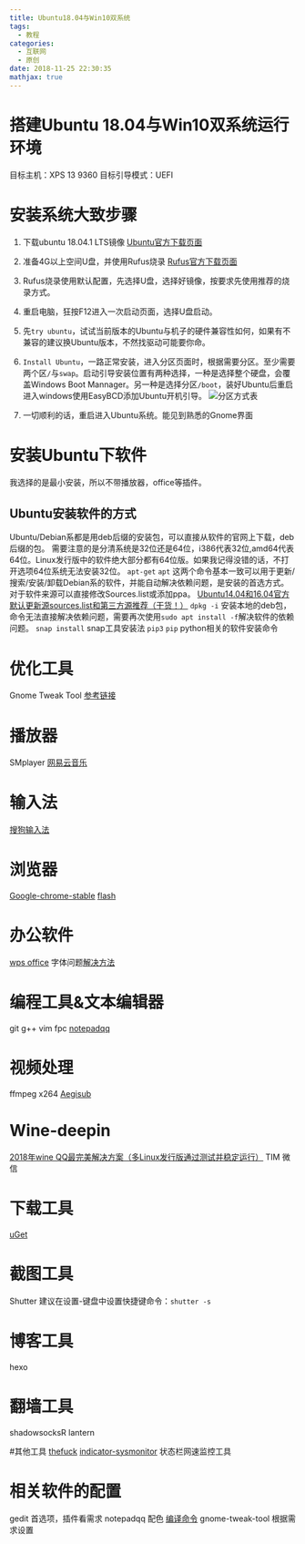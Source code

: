 ```yaml
---
title: Ubuntu18.04与Win10双系统
tags:
  - 教程
categories:
  - 互联网
  - 原创
date: 2018-11-25 22:30:35
mathjax: true
---
```

# 搭建Ubuntu 18.04与Win10双系统运行环境
目标主机：XPS 13 9360
目标引导模式：UEFI
# 安装系统大致步骤
1. 	下载ubuntu 18.04.1 LTS镜像
	[Ubuntu官方下载页面](https://www.ubuntu.com/download/desktop)

2. 	准备4G以上空间U盘，并使用Rufus烧录
	[Rufus官方下载页面](https://rufus.ie/en_IE.html)

3. 	Rufus烧录使用默认配置，先选择U盘，选择好镜像，按要求先使用推荐的烧录方式。

4. 	重启电脑，狂按F12进入一次启动页面，选择U盘启动。

5.	先`try ubuntu`，试试当前版本的Ubuntu与机子的硬件兼容性如何，如果有不兼容的建议换Ubuntu版本，不然找驱动可能要你命。

6.	`Install Ubuntu`，一路正常安装，进入分区页面时，根据需要分区。至少需要两个区`/`与`swap`。启动引导安装位置有两种选择，一种是选择整个硬盘，会覆盖Windows Boot Mannager。另一种是选择分区`/boot`，装好Ubuntu后重启进入windows使用EasyBCD添加Ubuntu开机引导。
	![分区方式表](http://5b0988e595225.cdn.sohucs.com/images/20180628/d33a504fbbd242929da6a969dacded1a.jpeg)

7. 	一切顺利的话，重启进入Ubuntu系统。能见到熟悉的Gnome界面


# 安装Ubuntu下软件
我选择的是最小安装，所以不带播放器，office等插件。

## Ubuntu安装软件的方式
Ubuntu/Debian系都是用deb后缀的安装包，可以直接从软件的官网上下载，deb后缀的包。
需要注意的是分清系统是32位还是64位，i386代表32位,amd64代表64位。Linux发行版中的软件绝大部分都有64位版。如果我记得没错的话，不打开选项64位系统无法安装32位。
`apt-get` `apt` 这两个命令基本一致可以用于更新/搜索/安装/卸载Debian系的软件，并能自动解决依赖问题，是安装的首选方式。对于软件来源可以直接修改Sources.list或添加ppa。
[Ubuntu14.04和16.04官方默认更新源sources.list和第三方源推荐（干货！）](https://www.cnblogs.com/zlslch/p/6860229.html)
`dpkg -i` 安装本地的deb包，命令无法直接解决依赖问题，需要再次使用`sudo apt install -f`解决软件的依赖问题。
`snap install` snap工具安装法
`pip3` `pip` python相关的软件安装命令

# 优化工具
Gnome Tweak Tool [参考链接](https://jingyan.baidu.com/article/86f4a73ebd6c9437d7526963.html)

# 播放器
SMplayer
[网易云音乐](https://music.163.com/#/download)

# 输入法
[搜狗输入法](https://pinyin.sogou.com/linux/?r=pinyin)

# 浏览器
[Google-chrome-stable](https://jingyan.baidu.com/article/335530da98061b19cb41c31d.html)
[flash](https://jingyan.baidu.com/article/6b182309813095ba58e15915.html)

# 办公软件
[wps office](http://www.wps.cn/product/wpslinux/)
字体问题[解决方法](https://www.cnblogs.com/EasonJim/p/7146587.html)

# 编程工具&文本编辑器
git
g++
vim
fpc
[notepadqq](https://notepadqq.com/s/)

# 视频处理
ffmpeg
x264
[Aegisub](https://www.linuxidc.com/Linux/2016-01/128039.htm)

# Wine-deepin
[2018年wine QQ最完美解决方案（多Linux发行版通过测试并稳定运行）](https://www.lulinux.com/archives/1319)
TIM
微信

# 下载工具
[uGet](https://blog.csdn.net/fengyulinde/article/details/78309314)

# 截图工具
Shutter 建议在设置-键盘中设置快捷键命令：`shutter -s`

# 博客工具
hexo

# 翻墙工具
shadowsocksR
lantern

#其他工具
[thefuck](https://www.jianshu.com/p/0d37b22aabba)
[indicator-sysmonitor](https://blog.csdn.net/tecn14/article/details/24489031/) 状态栏网速监控工具

# 相关软件的配置
gedit 首选项，插件看需求
notepadqq 配色 [编译命令](https://blog.csdn.net/dongzhiyu/article/details/61207022?utm_source=blogxgwz3)
gnome-tweak-tool 根据需求设置
